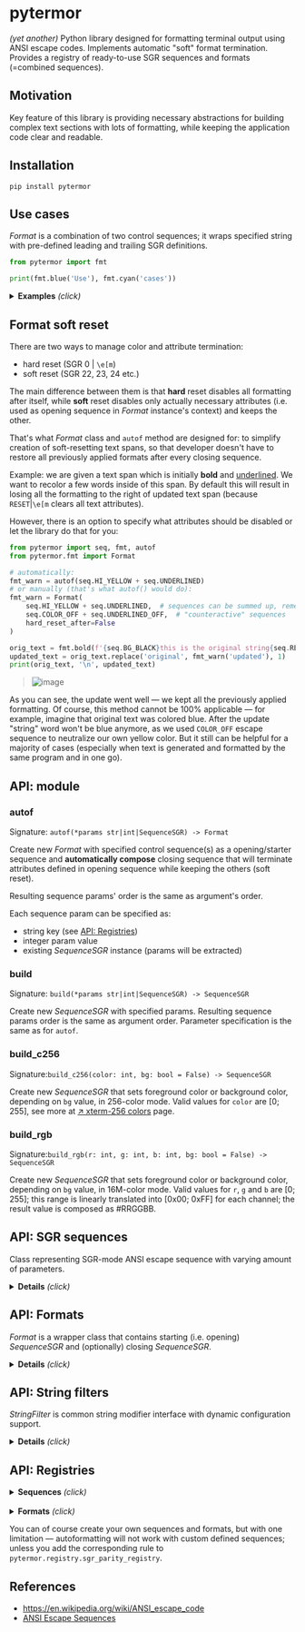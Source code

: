 # pytermor

_(yet another)_ Python library designed for formatting terminal output using ANSI escape codes. Implements automatic "soft" format termination. Provides a registry of ready-to-use SGR sequences and formats (=combined sequences).

## Motivation

Key feature of this library is providing necessary abstractions for building complex text sections with lots of formatting, while keeping the application code clear and readable.

## Installation

    pip install pytermor



## Use cases

_Format_ is a combination of two control sequences; it wraps specified string with pre-defined leading and trailing SGR definitions.

```python
from pytermor import fmt

print(fmt.blue('Use'), fmt.cyan('cases'))
```

<details>
<summary><b>Examples</b> <i>(click)</i></summary>

## * ![image](https://user-images.githubusercontent.com/50381946/161387692-4374edcb-c1fe-438f-96f1-dae3c5ad4088.png)

Preset formats can safely overlap with each other (as long as they require different **breaker** sequences to reset).

```python
from pytermor import fmt

print(fmt.blue(fmt.underlined('Nested') + fmt.bold(' formats')))
```

## * ![image](https://user-images.githubusercontent.com/50381946/161387711-23746520-419b-4917-9401-257854ff2d8a.png)

Compose text formats with automatic content-aware format termination.

```python
from pytermor import autof

fmt1 = autof('hi_cyan', 'bold')
fmt2 = autof('bg_black', 'inversed', 'underlined', 'italic')

msg = fmt1(f'Content{fmt2("-aware format")} nesting')
print(msg)
```

## * ![image](https://user-images.githubusercontent.com/50381946/161387734-677d5b10-15c1-4926-933f-b1144b0ce5cb.png)

Create your own _SGR_ _sequences_ with `build()` method, which accepts color/attribute keys, integer codes and even existing _SGRs_, in any amount and in any order. Key resolving is case-insensitive.

```python
from pytermor import seq, build

seq1 = build('red', 1)  # keys or integer codes
seq2 = build(seq1, seq.ITALIC)  # existing SGRs as part of a new one
seq3 = build('underlined', 'YELLOW')  # case-insensitive

msg = f'{seq1}Flexible{seq.RESET} ' + \
      f'{seq2}sequence{seq.RESET} ' + \
      str(seq3) + 'builder' + str(seq.RESET)
print(msg)
```

## * ![image](https://user-images.githubusercontent.com/50381946/161387746-0a94e3d2-8295-478c-828c-333e99e5d50a.png)

Use `build_c256()` to set foreground/background color to any of [↗ xterm-256 colors](https://www.ditig.com/256-colors-cheat-sheet).

```python
from pytermor import build, build_c256
from pytermor import seq

txt = '256 colors support'
msg = f'{build("bold")}'
start_color = 41
for idx, c in enumerate(range(start_color, start_color+(36*6), 36)):
    msg += f'{build_c256(c)}'
    msg += f'{txt[idx*3:(idx+1)*3]}{seq.COLOR_OFF}'
print(msg)
```

## * ![image](https://user-images.githubusercontent.com/50381946/161411577-743b9a81-eac3-47c0-9b59-82b289cc0f45.png)

It's also possible to use 16M-color mode (or True color) &mdash; with `build_rgb()` wrapper method.

```python
from pytermor import build, build_rgb
from pytermor import seq

txt = 'True color support'
msg = f'{build("bold")}'
for idx, c in enumerate(range(0, 256, 256//18)):
    msg += f'{build_rgb(max(0, 255-c), max(0, min(255, 127-(c*2))), c)}'
    msg += f'{txt[idx:(idx+1)]}{seq.COLOR_OFF}'
print(msg)
```

</details>


## Format soft reset

There are two ways to manage color and attribute termination:

- hard reset (SGR 0 | `\e[m`)
- soft reset (SGR 22, 23, 24 etc.)

The main difference between them is that **hard** reset disables all formatting after itself, while **soft** reset disables only actually necessary attributes (i.e. used as opening sequence in _Format_ instance's context) and keeps the other.

That's what _Format_ class and `autof` method are designed for: to simplify creation of soft-resetting text spans, so that developer doesn't have to restore all previously applied formats after every closing sequence.

Example: we are given a text span which is initially **bold** and <u>underlined</u>. We want to recolor a few words inside of this span. By default this will result in losing all the formatting to the right of updated text span (because `RESET`|`\e[m` clears all text attributes).

However, there is an option to specify what attributes should be disabled or let the library do that for you:

```python
from pytermor import seq, fmt, autof
from pytermor.fmt import Format

# automatically:
fmt_warn = autof(seq.HI_YELLOW + seq.UNDERLINED)
# or manually (that's what autof() would do):
fmt_warn = Format(
    seq.HI_YELLOW + seq.UNDERLINED,  # sequences can be summed up, remember?
    seq.COLOR_OFF + seq.UNDERLINED_OFF,  # "counteractive" sequences
    hard_reset_after=False
)

orig_text = fmt.bold(f'{seq.BG_BLACK}this is the original string{seq.RESET}')
updated_text = orig_text.replace('original', fmt_warn('updated'), 1)
print(orig_text, '\n', updated_text)
```
> ![image](https://user-images.githubusercontent.com/50381946/161387933-17e37d7e-94a7-46ff-9d63-a62f931139bf.png)

As you can see, the update went well &mdash; we kept all the previously applied formatting. Of course, this method cannot be 100% applicable &mdash; for example, imagine that original text was colored blue. After the update "string" word won't be blue anymore, as we used `COLOR_OFF` escape sequence to neutralize our own yellow color. But it still can be helpful for a majority of cases (especially when text is generated and formatted by the same program and in one go).


## API: module

### autof

Signature: `autof(*params str|int|SequenceSGR) -> Format`

Create new _Format_ with specified control sequence(s) as a opening/starter sequence and **automatically compose** closing sequence that will terminate attributes defined in opening sequence while keeping the others (soft reset).

Resulting sequence params' order is the same as argument's order.

Each sequence param can be specified as:
- string key (see [API: Registries](#api-registries))
- integer param value
- existing _SequenceSGR_ instance (params will be extracted)

### build

Signature: `build(*params str|int|SequenceSGR) -> SequenceSGR`

Create new _SequenceSGR_ with specified params. Resulting sequence params order is the same as argument order. Parameter specification is the same as for `autof`.

### build_c256

Signature:`build_c256(color: int, bg: bool = False) -> SequenceSGR`

Create new _SequenceSGR_ that sets foreground color or background color, depending on `bg` value, in 256-color mode. Valid values for `color` are [0; 255], see more at [↗ xterm-256 colors](https://www.ditig.com/256-colors-cheat-sheet) page.


### build_rgb

Signature:`build_rgb(r: int, g: int, b: int, bg: bool = False) -> SequenceSGR`

Create new _SequenceSGR_ that sets foreground color or background color, depending on `bg` value, in 16M-color mode. Valid values for `r`, `g` and `b` are [0; 255]; this range is linearly translated into [0x00; 0xFF] for each channel; the result value is composed as #RRGGBB.



## API: SGR sequences

Class representing SGR-mode ANSI escape sequence with varying amount of parameters.

<details>
<summary><b>Details</b> <i>(click)</i></summary>

### Creating the sequence

You can use any of predefined sequences from `pytermor.seq` or create your own via standard constructor. Argument values as well as preset constants are described in [API: Registries](#api-registries) section.

```python
from pytermor.seq import SequenceSGR

seq = SequenceSGR(4, 7)
...
```

### Applying the sequence

To get the resulting sequence chars cast instance to _str_:

```python
...
msg = f'({seq})'
print(msg + f'{SequenceSGR(0)}', str(msg.encode()), msg.encode().hex(':'))
```
> ![image](https://user-images.githubusercontent.com/50381946/161387861-5203fff8-86c8-4c52-8518-63a5525c09f7.png)

1st part is "applied" escape sequence; 2nd part shows up a sequence in raw mode, as if it was ignored by the terminal; 3rd part is hexademical sequence byte values.

<details>
<summary><b>SGR sequence structure</b> <i>(click)</i></summary>

1. `\x1b`|`1b` is ESC **control character**, which opens a control sequence.

2. `[` is sequence **introducer**, it determines the type of control sequence (in this case it's _CSI_, or "Control Sequence Introducer").

3. `4` and `7` are **parameters** of the escape sequence; they mean "underlined" and "inversed" attributes respectively. Those parameters must be separated by `;`.

4. `m` is sequence **terminator**; it also determines the sub-type of sequence, in our case _SGR_, or "Select Graphic Rendition". Sequences of this kind are most commonly encountered.

</details>

### Combining SGRs

One instance of _SequenceSGR_ can be added to another. This will result in a new _SequenceSGR_ with combined params.

```python
from pytermor.seq import SequenceSGR
from pytermor import seq

combined = SequenceSGR(1, 31) + SequenceSGR(4)
print(f'{combined}combined{seq.RESET}', str(combined).encode())
```
> ![image](https://user-images.githubusercontent.com/50381946/161387867-808831e5-784b-49ec-9c24-490734ef4eab.png)

</details>

## API: Formats

_Format_ is a wrapper class that contains starting (i.e. opening) _SequenceSGR_ and (optionally) closing _SequenceSGR_.

<details>
<summary><b>Details</b> <i>(click)</i></summary>

### Creating the format

You can define your own reusable <i>Format</i>s or import predefined ones from `pytermor.fmt` (see [API: Registries](#api-registries) section).

```python
from pytermor.fmt import Format
from pytermor import seq, fmt

fmt_error = Format(seq.BG_HI_RED + seq.UNDERLINED, seq.BG_COLOR_OFF + seq.UNDERLINED_OFF)
...
```

### Applying the format

Use `invoke()` method of _Format_ instance or call the instance itself to enclose specified string in starting/terminating SGR sequences:

```python
...
msg = fmt.italic.invoke('italic might ' + fmt_error('not') + ' work')
print(msg)
```
> ![image](https://user-images.githubusercontent.com/50381946/161387874-5c25a493-253b-4f9e-8dbf-8328add2e5d5.png)

</details>


## API: String filters

_StringFilter_ is common string modifier interface with dynamic configuration support.

<details>
<summary><b>Details</b> <i>(click)</i></summary>

### Implementations

- ReplaceSGR
- ReplaceCSI
- ReplaceNonAsciiBytes

### Standalone usage

Can be applied using `.invoke()` method or with direct call.

```python
from pytermor.util import ReplaceSGR
from pytermor import fmt

formatted = fmt.red('this text is red')
replaced = ReplaceSGR('[LIE]').invoke(formatted)
# replaced = ReplaceSequenceSGRs('[LIE]')(formatted)

print(formatted, '\n', replaced)
``` 
> ![image](https://user-images.githubusercontent.com/50381946/161387885-0fc0fcb5-09aa-4258-aa25-312220e7f994.png)


### Usage with helper

Helper function `apply_filters` accepts both `StringFilter` implementation instances and types, but latter is not configurable and will be invoked using default settings.

```python
from pytermor.util import apply_filters, ReplaceNonAsciiBytes

ascii_and_binary = b'\xc0\xff\xeeQWE\xffRT\xeb\x00\xc0\xcd\xed'
# result = apply_filters(ascii_and_binary, ReplaceNonAsciiBytes(b'.'))
result = apply_filters(ascii_and_binary, ReplaceNonAsciiBytes)
print(ascii_and_binary, '\n', result)
``` 
> ![image](https://user-images.githubusercontent.com/50381946/161387889-a1920f13-f5fc-4d10-b535-93f1a1b1aa5c.png)

</details>


## API: Registries

<details>
<summary><b>Sequences</b> <i>(click)</i></summary>


- **code** &mdash; SGR integer code(s) for specified sequence (order is important)
- **name** &mdash; variable name; usage: `from pytermor.seq import RESET`
- **key** &mdash; string that will be recognised by `build()`|`autof()` etc.
- **description** &mdash; effect of applying the sequence / additional notes

As a rule of a thumb, **key** equals to **name** in lower case.

<table>
  <tr>
    <th>code</th>
    <th>name</th>
    <th>key</th>
    <th>description</th>
  </tr>
  <tr>
    <td align=center>0</td>
    <td><code>RESET</code></td>
    <td><code>reset</code></td>
    <td>Reset all attributes and colors</td>
  </tr>

  <tr><td colspan="4"><br><b>attributes</b></td></tr>
  <tr>
    <td align=center>1</td>
    <td><code>BOLD</code></td>
    <td><code>bold</code></td>
    <td>Bold or increased intensity</td>
  </tr>
  <tr>
    <td align=center>2</td>
    <td><code>DIM</code></td>
    <td><code>dim</code></td>
    <td>Faint, decreased intensity</td>
  </tr>
  <tr>
    <td align=center>3</td>
    <td><code>ITALIC</code></td>
    <td><code>italic</code></td>
    <td>Italic; not widely supported</td>
  </tr>
  <tr>
    <td align=center>4</td>
    <td><code>UNDERLINED</code></td>
    <td><code>underlined</code></td>
    <td>Underline</td>
  </tr>
  <tr>
    <td align=center>5</td>
    <td><code>BLINK_SLOW</code></td>
    <td><code>blink_slow</code></td>
    <td>Sets blinking to &lt; 150 cpm</td>
  </tr>
  <tr>
    <td align=center>6</td>
    <td><code>BLINK_FAST</code></td>
    <td><code>blink_fast</code></td>
    <td>150+ cpm; not widely supported</td>
  </tr>
  <tr>
    <td align=center>7</td>
    <td><code>INVERSED</code></td>
    <td><code>inversed</code></td>
    <td>Swap foreground and background colors</td>
  </tr>
  <tr>
    <td align=center>8</td>
    <td><code>HIDDEN</code></td>
    <td><code>hidden</code></td>
    <td>Conceal characters; not widely supported</td>
  </tr>
  <tr>
    <td align=center>9</td>
    <td><code>CROSSLINED</code></td>
    <td><code>crosslined</code></td>
    <td>Strikethrough</td>
  </tr>
  <tr>
    <td align=center>21</td>
    <td><code>DOUBLE_UNDERLINED</code></td>
    <td><code>double_underlined</code></td>
    <td>Double-underline; on several terminals disables <code>BOLD</code> instead</td>
  </tr>
  <tr>
    <td align=center>53</td>
    <td><code>OVERLINED</code></td>
    <td><code>overlined</code></td>
    <td>Not widely supported</td>
  </tr>

  <tr><td colspan="4"><br><b>breakers</b></td></tr>
  <tr>
    <td align=center>22</td>
    <td><code>BOLD_DIM_OFF</code></td>
    <td><code>bold_dim_off</code></td>
    <td>Disable <code>BOLD</code> and <code>DIM</code> attributes. <i>Special aspects... It's impossible to reliably disable them on a separate basis.</i></td>
  </tr>
  <tr>
    <td align=center>23</td>
    <td><code>ITALIC_OFF</code></td>
    <td><code>italic_off</code></td>
    <td>Disable italic</td>
  </tr>
  <tr>
    <td align=center>24</td>
    <td><code>UNDERLINED_OFF</code></td>
    <td><code>underlined_off</code></td>
    <td>Disable underlining</td>
  </tr>
  <tr>
    <td align=center>25</td>
    <td><code>BLINK_OFF</code></td>
    <td><code>blink_off</code></td>
    <td>Disable blinking</td>
  </tr>
  <tr>
    <td align=center>27</td>
    <td><code>INVERSED_OFF</code></td>
    <td><code>inversed_off</code></td>
    <td>Disable inversing</td>
  </tr>
  <tr>
    <td align=center>28</td>
    <td><code>HIDDEN_OFF</code></td>
    <td><code>hidden_off</code></td>
    <td>Disable conecaling</td>
  </tr>
  <tr>
    <td align=center>29</td>
    <td><code>CROSSLINED_OFF</code></td>
    <td><code>crosslined_off</code></td>
    <td>Disable strikethrough</td>
  </tr>
  <tr>
    <td align=center>39</td>
    <td><code>COLOR_OFF</code></td>
    <td><code>color_off</code></td>
    <td>Reset foreground color</td>
  </tr>
  <tr>
    <td align=center>49</td>
    <td><code>BG_COLOR_OFF</code></td>
    <td><code>bg_color_off</code></td>
    <td>Reset bg color</td>
  </tr>
  <tr>
    <td align=center>55</td>
    <td><code>OVERLINED_OFF</code></td>
    <td><code>overlined_off</code></td>
    <td>Disable overlining</td>
  </tr>

  <tr><td colspan="4"><br><b>[foreground] colors</b></td></tr>
  <tr>
    <td align=center>30</td>
    <td><code>BLACK</code></td>
    <td><code>black</code></td>
    <td>Set foreground color to black</td>
  </tr>
  <tr>
    <td align=center>31</td>
    <td><code>RED</code></td>
    <td><code>red</code></td>
    <td>Set foreground color to red</td>
  </tr>
  <tr>
    <td align=center>32</td>
    <td><code>GREEN</code></td>
    <td><code>green</code></td>
    <td>Set foreground color to green</td>
  </tr>
  <tr>
    <td align=center>33</td>
    <td><code>YELLOW</code></td>
    <td><code>yellow</code></td>
    <td>Set foreground color to yellow</td>
  </tr>
  <tr>
    <td align=center>34</td>
    <td><code>BLUE</code></td>
    <td><code>blue</code></td>
    <td>Set foreground color to blue</td>
  </tr>
  <tr>
    <td align=center>35</td>
    <td><code>MAGENTA</code></td>
    <td><code>magenta</code></td>
    <td>Set foreground color to magneta</td>
  </tr>
  <tr>
    <td align=center>36</td>
    <td><code>CYAN</code></td>
    <td><code>cyan</code></td>
    <td>Set foreground color to cyan</td>
  </tr>
  <tr>
    <td align=center>37</td>
    <td><code>WHITE</code></td>
    <td><code>white</code></td>
    <td>Set foreground color to white</td>
  </tr>
  <tr>
    <td align=center><s>38;5</s></td>
    <td colspan="2" align="center">
        Use <code>color_c256()</code> instead
    </td>
    <td>Set foreground color [256 mode]</td>
  </tr>
  <tr>
    <td align=center><s>38;2</s></td>
    <td colspan="2" align="center">
        Use <code>color_rgb()</code> instead
    </td>
    <td>Set foreground color [16M mode]</td>
  </tr>

  <tr><td colspan="4"><br><b>background colors</b></td></tr>
  <tr>
    <td align=center>40</td>
    <td><code>BG_BLACK</code></td>
    <td><code>bg_black</code></td>
    <td>Set background color to black</td>
  </tr>
  <tr>
    <td align=center>41</td>
    <td><code>BG_RED</code></td>
    <td><code>bg_red</code></td>
    <td>Set background color to red</td>
  </tr>
  <tr>
    <td align=center>42</td>
    <td><code>BG_GREEN</code></td>
    <td><code>bg_green</code></td>
    <td>Set background color to green</td>
  </tr>
  <tr>
    <td align=center>43</td>
    <td><code>BG_YELLOW</code></td>
    <td><code>bg_yellow</code></td>
    <td>Set background color to yellow</td>
  </tr>
  <tr>
    <td align=center>44</td>
    <td><code>BG_BLUE</code></td>
    <td><code>bg_blue</code></td>
    <td>Set background color to blue</td>
  </tr>
  <tr>
    <td align=center>45</td>
    <td><code>BG_MAGENTA</code></td>
    <td><code>bg_magenta</code></td>
    <td>Set background color to magenta</td>
  </tr>
  <tr>
    <td align=center>46</td>
    <td><code>BG_CYAN</code></td>
    <td><code>bg_cyan</code></td>
    <td>Set background color to cyan</td>
  </tr>
  <tr>
    <td align=center>47</td>
    <td><code>BG_WHITE</code></td>
    <td><code>bg_white</code></td>
    <td>Set background color to white</td>
  </tr>
  <tr>
    <td align=center><s>48;5</s></td>
    <td colspan="2" align="center">
        Use <code>color_c256()</code> instead
    </td>
    <td>Set background color [256 mode]</td>
  </tr>
  <tr>
    <td align=center><s>48;2</s></td>
    <td colspan="2" align="center">
        Use <code>color_rgb()</code> instead
    </td>
    <td>Set background color [16M mode]</td>
  </tr>

  <tr><td colspan="4"><br><b>high-intensity [foreground] colors</b></td></tr>
  <tr>
    <td align=center>90</td>
    <td><code>GRAY</code></td>
    <td><code>gray</code></td>
    <td>Set foreground color to bright black/gray</td>
  </tr>
  <tr>
    <td align=center>91</td>
    <td><code>HI_RED</code></td>
    <td><code>hi_red</code></td>
    <td>Set foreground color to bright red</td>
  </tr>
  <tr>
    <td align=center>92</td>
    <td><code>HI_GREEN</code></td>
    <td><code>hi_green</code></td>
    <td>Set foreground color to bright green</td>
  </tr>
  <tr>
    <td align=center>93</td>
    <td><code>HI_YELLOW</code></td>
    <td><code>hi_yellow</code></td>
    <td>Set foreground color to bright yellow</td>
  </tr>
  <tr>
    <td align=center>94</td>
    <td><code>HI_BLUE</code></td>
    <td><code>hi_blue</code></td>
    <td>Set foreground color to bright blue</td>
  </tr>
  <tr>
    <td align=center>95</td>
    <td><code>HI_MAGENTA</code></td>
    <td><code>hi_magenta</code></td>
    <td>Set foreground color to bright magenta</td>
  </tr>
  <tr>
    <td align=center>96</td>
    <td><code>HI_CYAN</code></td>
    <td><code>hi_cyan</code></td>
    <td>Set foreground color to bright cyan</td>
  </tr>
  <tr>
    <td align=center>97</td>
    <td><code>HI_WHITE</code></td>
    <td><code>hi_white</code></td>
    <td>Set foreground color to bright white</td>
  </tr>

  <tr><td colspan="4"><br><b>high-intensity background colors</b></td></tr>
  <tr>
    <td align=center>100</td>
    <td><code>BG_GRAY</code></td>
    <td><code>bg_gray</code></td>
    <td>Set background color to bright black/gray</td>
  </tr>
  <tr>
    <td align=center>101</td>
    <td><code>BG_HI_RED</code></td>
    <td><code>bg_hi_red</code></td>
    <td>Set background color to bright red</td>
  </tr>
  <tr>
    <td align=center>102</td>
    <td><code>BG_HI_GREEN</code></td>
    <td><code>bg_hi_green</code></td>
    <td>Set background color to bright green</td>
  </tr>
  <tr>
    <td align=center>103</td>
    <td><code>BG_HI_YELLOW</code></td>
    <td><code>bg_hi_yellow</code></td>
    <td>Set background color to bright yellow</td>
  </tr>
  <tr>
    <td align=center>104</td>
    <td><code>BG_HI_BLUE</code></td>
    <td><code>bg_hi_blue</code></td>
    <td>Set background color to bright blue</td>
  </tr>
  <tr>
    <td align=center>105</td>
    <td><code>BG_HI_MAGENTA</code></td>
    <td><code>bg_hi_magenta</code></td>
    <td>Set background color to bright magenta</td>
  </tr>
  <tr>
    <td align=center>106</td>
    <td><code>BG_HI_CYAN</code></td>
    <td><code>bg_hi_cyan</code></td>
    <td>Set background color to bright cyan</td>
  </tr>
  <tr>
    <td align=center>107</td>
    <td><code>BG_HI_WHITE</code></td>
    <td><code>bg_hi_white</code></td>
    <td>Set background color to bright white</td>
  </tr>
</table>

</details>

<br>

<details>
<summary><b>Formats</b> <i>(click)</i></summary>

- **name** &mdash; variable name; usage: `from pytermor.fmt import bold`
- **opening seq**, **closing seq** &mdash; corresponding <i>SGR</i>s

As a rule of a thumb, **name** equals to **opening seq** in lower case.

<table>
  <tr>
    <th>name</th>
    <th>opening seq</th>
    <th>closing seq</th>
  </tr>
  <tr><td colspan="3"><br><b>attributes</b></td></tr>
  <tr>
    <td><code>bold</code></td>
    <td><code>BOLD</code></td>
    <td><code>BOLD_DIM_OFF</code></td>
  </tr>
  <tr>
    <td><code>dim</code></td>
    <td><code>DIM</code></td>
    <td><code>BOLD_DIM_OFF</code></td>
  </tr>
  <tr>
    <td><code>italic</code></td>
    <td><code>ITALIC</code></td>
    <td><code>ITALIC_OFF</code></td>
  </tr>
  <tr>
    <td><code>underlined</code></td>
    <td><code>UNDERLINED</code></td>
    <td><code>UNDERLINED_OFF</code></td>
  </tr>
  <tr>
    <td><code>inversed</code></td>
    <td><code>INVERSED</code></td>
    <td><code>INVERSED_OFF</code></td>
  </tr>
  <tr>
    <td><code>overlined</code></td>
    <td><code>OVERLINED</code></td>
    <td><code>OVERLINED_OFF</code></td>
  </tr>

  <tr><td colspan="3"><br><b>[foreground] colors</b></td></tr>
  <tr>
    <td><code>red</code></td>
    <td><code>RED</code></td>
    <td><code>COLOR_OFF</code></td>
  </tr>
  <tr>
    <td><code>green</code></td>
    <td><code>GREEN</code></td>
    <td><code>COLOR_OFF</code></td>
  </tr>
  <tr>
    <td><code>yellow</code></td>
    <td><code>YELLOW</code></td>
    <td><code>COLOR_OFF</code></td>
  </tr>
  <tr>
    <td><code>blue</code></td>
    <td><code>BLUE</code></td>
    <td><code>COLOR_OFF</code></td>
  </tr>
  <tr>
    <td><code>magenta</code></td>
    <td><code>MAGENTA</code></td>
    <td><code>COLOR_OFF</code></td>
  </tr>
  <tr>
    <td><code>cyan</code></td>
    <td><code>CYAN</code></td>
    <td><code>COLOR_OFF</code></td>
  </tr>

  <tr><td colspan="3"><br><b>background colors</b></td></tr>
  <tr>
    <td><code>bg_red</code></td>
    <td><code>BG_RED</code></td>
    <td><code>BG_COLOR_OFF</code></td>
  </tr>
  <tr>
    <td><code>bg_green</code></td>
    <td><code>BG_GREEN</code></td>
    <td><code>BG_COLOR_OFF</code></td>
  </tr>
  <tr>
    <td><code>bg_yellow</code></td>
    <td><code>BG_YELLOW</code></td>
    <td><code>BG_COLOR_OFF</code></td>
  </tr>
  <tr>
    <td><code>bg_blue</code></td>
    <td><code>BG_BLUE</code></td>
    <td><code>BG_COLOR_OFF</code></td>
  </tr>
  <tr>
    <td><code>bg_magenta</code></td>
    <td><code>BG_MAGENTA</code></td>
    <td><code>BG_COLOR_OFF</code></td>
  </tr>
  <tr>
    <td><code>bg_cyan</code></td>
    <td><code>BG_CYAN</code></td>
    <td><code>BG_COLOR_OFF</code></td>
  </tr>
</table>
<br>
</details>

You can of course create your own sequences and formats, but with one limitation &mdash; autoformatting will not work with custom defined sequences; unless you add the corresponding rule to `pytermor.registry.sgr_parity_registry`.

## References

- https://en.wikipedia.org/wiki/ANSI_escape_code
- [ANSI Escape Sequences](https://gist.github.com/fnky/458719343aabd01cfb17a3a4f7296797)
